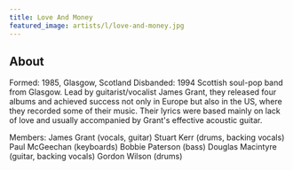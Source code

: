 ```yaml
---
title: Love And Money
featured_image: artists/l/love-and-money.jpg
---
```

## About

Formed: 1985, Glasgow, Scotland
Disbanded: 1994
Scottish soul-pop band from Glasgow. Lead by guitarist/vocalist James Grant, they released four albums and achieved success not only in Europe but also in the US, where they recorded some of their music. Their lyrics were based mainly on lack of love and usually accompanied by Grant's effective acoustic guitar.

Members:
James Grant (vocals, guitar)
Stuart Kerr (drums, backing vocals)
Paul McGeechan (keyboards)
Bobbie Paterson (bass)
Douglas Macintyre (guitar, backing vocals)
Gordon Wilson (drums)


